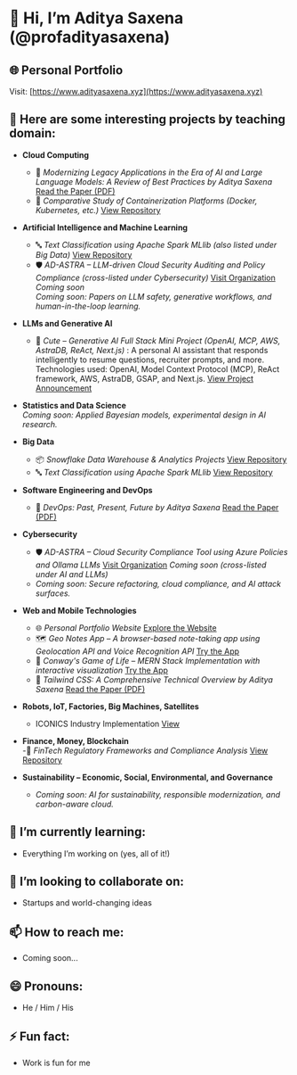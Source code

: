 # 👋 Hi, I’m Aditya Saxena (@profadityasaxena)

## 🌐 Personal Portfolio  
Visit: [https://www.adityasaxena.xyz](https://www.adityasaxena.xyz)

## 📂 Here are some interesting projects by teaching domain:

- **Cloud Computing**  
  - 📘 *Modernizing Legacy Applications in the Era of AI and Large Language Models: A Review of Best Practices*  *by Aditya Saxena*  [Read the Paper (PDF)](https://github.com/profadityasaxena/Cloud-Legacy-to-Modern/blob/main/Paper.pdf)
  - 🐳 *Comparative Study of Containerization Platforms (Docker, Kubernetes, etc.)*  [View Repository](https://github.com/profadityasaxena/Containerization_Platforms)

- **Artificial Intelligence and Machine Learning**  
  - 🔤 *Text Classification using Apache Spark MLlib (also listed under Big Data)*  [View Repository](https://github.com/profadityasaxena/Spark_TextClassificationusingMLlib)
  - 🛡️ *AD-ASTRA – LLM-driven Cloud Security Auditing and Policy Compliance (cross-listed under Cybersecurity)*  [Visit Organization](https://github.com/profadityasaxena?org=AD-ASTRA-AI-Enabled-Cloud-Compliance&year_list=1)  
  *Coming soon*  
  *Coming soon: Papers on LLM safety, generative workflows, and human-in-the-loop learning.*

- **LLMs and Generative AI**  
  - 🤖 *Cute – Generative AI Full Stack Mini Project (OpenAI, MCP, AWS, AstraDB, ReAct, Next.js)* : A personal AI assistant that responds intelligently to resume questions, recruiter prompts, and more.  Technologies used: OpenAI, Model Context Protocol (MCP), ReAct framework, AWS, AstraDB, GSAP, and Next.js.  [View Project Announcement](https://www.linkedin.com/feed/update/urn:li:activity:7332995403006566400/)

- **Statistics and Data Science**  
  *Coming soon: Applied Bayesian models, experimental design in AI research.*

- **Big Data**  
  - 📦 *Snowflake Data Warehouse & Analytics Projects*  [View Repository](https://github.com/profadityasaxena/Snowflake)
  - 🔤 *Text Classification using Apache Spark MLlib*  [View Repository](https://github.com/profadityasaxena/Spark_TextClassificationusingMLlib)
  

- **Software Engineering and DevOps**  
  - 📘 *DevOps: Past, Present, Future*  *by Aditya Saxena* [Read the Paper (PDF)](https://github.com/profadityasaxena/DevOps---Past-Present-Future/blob/main/DevOps%20-%20Past%2C%20Present%2C%20Future.pdf)

- **Cybersecurity**  
  - 🛡️ *AD-ASTRA – Cloud Security Compliance Tool using Azure Policies and Ollama LLMs*  [Visit Organization](https://github.com/profadityasaxena?org=AD-ASTRA-AI-Enabled-Cloud-Compliance&year_list=1) *Coming soon (cross-listed under AI and LLMs)*
  - *Coming soon: Secure refactoring, cloud compliance, and AI attack surfaces.*


- **Web and Mobile Technologies**  
  - 🌐 *Personal Portfolio Website*  [Explore the Website](https://www.adityasaxena.xyz)  
  - 🗺️ *Geo Notes App – A browser-based note-taking app using Geolocation API and Voice Recognition API*  [Try the App](https://geo-notes-browser-api-tutorial.vercel.app/)  
  - 🧬 *Conway's Game of Life – MERN Stack Implementation with interactive visualization*  [Try the App](https://mern-conways-game-of-life-rn9y.vercel.app/)
  - 📘 *Tailwind CSS: A Comprehensive Technical Overview*  *by Aditya Saxena*  [Read the Paper (PDF)](https://github.com/profadityasaxena/WebDesign_Tailwind/blob/main/TailwindCSS.pdf)

- **Robots, IoT, Factories, Big Machines, Satellites**  
  - ICONICS Industry Implementation [View](https://github.com/profadityasaxena/ICONICS_Industry)

- **Finance, Money, Blockchain**  
  -🏦 *FinTech Regulatory Frameworks and Compliance Analysis*  [View Repository](https://github.com/profadityasaxena/Fintech_RegulatoryFramework)

- **Sustainability – Economic, Social, Environmental, and Governance**  
  - *Coming soon: AI for sustainability, responsible modernization, and carbon-aware cloud.*

## 🌱 I’m currently learning:
- Everything I’m working on (yes, all of it!)

## 💞️ I’m looking to collaborate on:
- Startups and world-changing ideas

## 📫 How to reach me:
- Coming soon...

## 😄 Pronouns:
- He / Him / His

## ⚡ Fun fact:
- Work is fun for me

<!---
profadityasaxena/profadityasaxena is a ✨ special ✨ repository because its `README.md` (this file) appears on your GitHub profile.
You can click the Preview link to take a look at your changes.
--->
